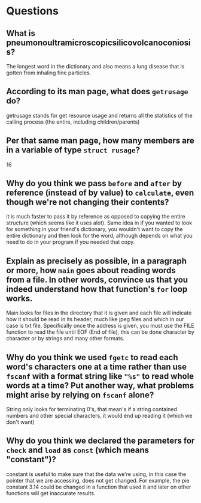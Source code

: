 # Questions

## What is pneumonoultramicroscopicsilicovolcanoconiosis?

The longest word in the dictionary and also means a lung disease that is gotten from inhaling fine particles.

## According to its man page, what does `getrusage` do?

getrusage stands for get resource usage and returns all the statistics of the calling process (the entire, including children/parents)

## Per that same man page, how many members are in a variable of type `struct rusage`?

16

## Why do you think we pass `before` and `after` by reference (instead of by value) to `calculate`, even though we're not changing their contents?

it is much faster to pass it by reference as opposed to copying the entire structure (which seems like it uses alot). Same idea in
if you wanted to look for something in your friend's dictionary, you wouldn't want to copy the entire dictionary and then look for the
word, although depends on what you need to do in your program if you needed that copy.

## Explain as precisely as possible, in a paragraph or more, how `main` goes about reading words from a file. In other words, convince us that you indeed understand how that function's `for` loop works.

Main looks for files in the directory that it is given and each file will indicate how it should be read in its header, much like jpeg files and
which in our case is txt file. Specifically once the address is given, you must use the FILE function to read the file until EOF (End of file), this
can be done character by character or by strings and many other formats.

## Why do you think we used `fgetc` to read each word's characters one at a time rather than use `fscanf` with a format string like `"%s"` to read whole words at a time? Put another way, what problems might arise by relying on `fscanf` alone?

String only looks for terminating 0's, that mean's if a string contained numbers and other special characters, it would end up reading it (which we don't want)

## Why do you think we declared the parameters for `check` and `load` as `const` (which means "constant")?

constant is useful to make sure that the data we're using, in this case the pointer that we are accessing, does not get changed.
For example, the pie constant 3.14 could be changed in a function that used it and later on other functions will get inaccurate results.
